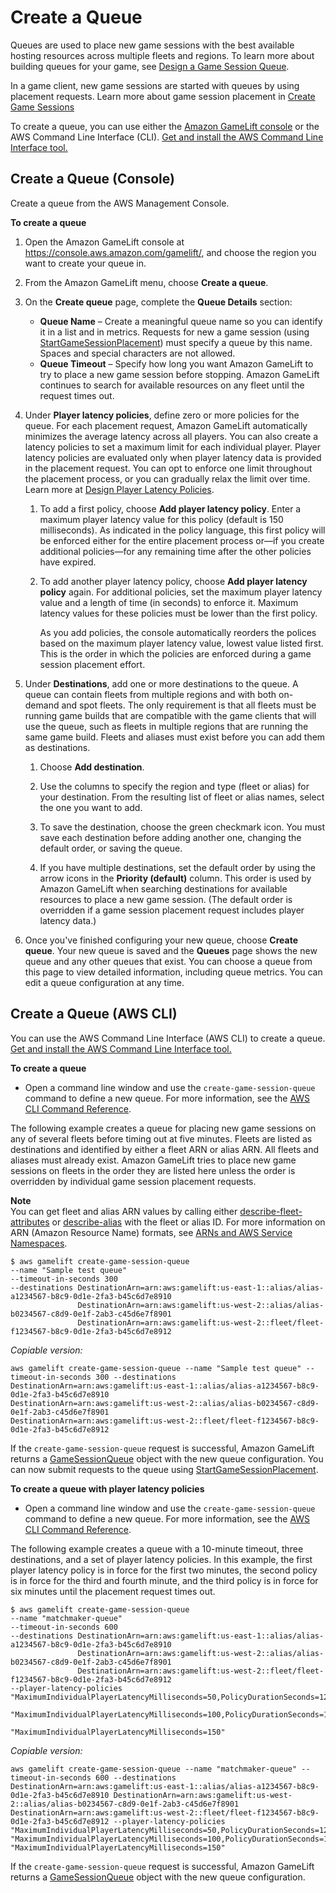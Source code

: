 # Create a Queue<a name="queues-creating"></a>

Queues are used to place new game sessions with the best available hosting resources across multiple fleets and regions\. To learn more about building queues for your game, see [Design a Game Session Queue](queues-design.md)\.

In a game client, new game sessions are started with queues by using placement requests\. Learn more about game session placement in [Create Game Sessions](gamelift-sdk-client-api.md#gamelift-sdk-client-api-create) 

To create a queue, you can use either the [Amazon GameLift console](https://console.aws.amazon.com/gamelift/) or the AWS Command Line Interface \(CLI\)\. [Get and install the AWS Command Line Interface tool\.](https://aws.amazon.com/cli/)

## Create a Queue \(Console\)<a name="queues-creating-console"></a>

Create a queue from the AWS Management Console\.

**To create a queue**

1. Open the Amazon GameLift console at [https://console\.aws\.amazon\.com/gamelift/](https://console.aws.amazon.com/gamelift/), and choose the region you want to create your queue in\.

1. From the Amazon GameLift menu, choose **Create a queue**\. 

1. On the **Create queue** page, complete the **Queue Details** section: 
   + **Queue Name** – Create a meaningful queue name so you can identify it in a list and in metrics\. Requests for new a game session \(using [StartGameSessionPlacement](https://docs.aws.amazon.com/gamelift/latest/apireference/API_StartGameSessionPlacement.html)\) must specify a queue by this name\. Spaces and special characters are not allowed\. 
   + **Queue Timeout** – Specify how long you want Amazon GameLift to try to place a new game session before stopping\. Amazon GameLift continues to search for available resources on any fleet until the request times out\. 

1. Under **Player latency policies**, define zero or more policies for the queue\. For each placement request, Amazon GameLift automatically minimizes the average latency across all players\. You can also create a latency policies to set a maximum limit for each individual player\. Player latency policies are evaluated only when player latency data is provided in the placement request\. You can opt to enforce one limit throughout the placement process, or you can gradually relax the limit over time\. Learn more at [Design Player Latency Policies](queues-design.md#queues-design-latency)\.

   1. To add a first policy, choose **Add player latency policy**\. Enter a maximum player latency value for this policy \(default is 150 milliseconds\)\. As indicated in the policy language, this first policy will be enforced either for the entire placement process or—if you create additional policies—for any remaining time after the other policies have expired\. 

   1. To add another player latency policy, choose **Add player latency policy** again\. For additional policies, set the maximum player latency value and a length of time \(in seconds\) to enforce it\. Maximum latency values for these policies must be lower than the first policy\. 

      As you add policies, the console automatically reorders the polices based on the maximum player latency value, lowest value listed first\. This is the order in which the policies are enforced during a game session placement effort\. 

1. Under **Destinations**, add one or more destinations to the queue\. A queue can contain fleets from multiple regions and with both on\-demand and spot fleets\. The only requirement is that all fleets must be running game builds that are compatible with the game clients that will use the queue, such as fleets in multiple regions that are running the same game build\. Fleets and aliases must exist before you can add them as destinations\.

   1. Choose **Add destination**\.

   1. Use the columns to specify the region and type \(fleet or alias\) for your destination\. From the resulting list of fleet or alias names, select the one you want to add\.

   1. To save the destination, choose the green checkmark icon\. You must save each destination before adding another one, changing the default order, or saving the queue\.

   1. If you have multiple destinations, set the default order by using the arrow icons in the **Priority \(default\)** column\. This order is used by Amazon GameLift when searching destinations for available resources to place a new game session\. \(The default order is overridden if a game session placement request includes player latency data\.\) 

1. Once you've finished configuring your new queue, choose **Create queue**\. Your new queue is saved and the **Queues** page shows the new queue and any other queues that exist\. You can choose a queue from this page to view detailed information, including queue metrics\. You can edit a queue configuration at any time\.

## Create a Queue \(AWS CLI\)<a name="queues-creating-cli"></a>

You can use the AWS Command Line Interface \(AWS CLI\) to create a queue\. [Get and install the AWS Command Line Interface tool\.](https://aws.amazon.com/cli/)

**To create a queue**
+ Open a command line window and use the `create-game-session-queue` command to define a new queue\. For more information, see the [AWS CLI Command Reference](https://docs.aws.amazon.com/cli/latest/reference/gamelift/create-game-session-queue.html)\.

The following example creates a queue for placing new game sessions on any of several fleets before timing out at five minutes\. Fleets are listed as destinations and identified by either a fleet ARN or alias ARN\. All fleets and aliases must already exist\. Amazon GameLift tries to place new game sessions on fleets in the order they are listed here unless the order is overridden by individual game session placement requests\.

**Note**  
You can get fleet and alias ARN values by calling either [describe\-fleet\-attributes](https://docs.aws.amazon.com/cli/latest/reference/gamelift/describe-fleet-attributes.html) or [describe\-alias](https://docs.aws.amazon.com/cli/latest/reference/gamelift/describe-alias.html) with the fleet or alias ID\. For more information on ARN \(Amazon Resource Name\) formats, see [ARNs and AWS Service Namespaces](https://docs.aws.amazon.com/general/latest/gr/aws-arns-and-namespaces.html)\.

```
$ aws gamelift create-game-session-queue 
--name "Sample test queue"
--timeout-in-seconds 300
--destinations DestinationArn=arn:aws:gamelift:us-east-1::alias/alias-a1234567-b8c9-0d1e-2fa3-b45c6d7e8910
               DestinationArn=arn:aws:gamelift:us-west-2::alias/alias-b0234567-c8d9-0e1f-2ab3-c45d6e7f8901
               DestinationArn=arn:aws:gamelift:us-west-2::fleet/fleet-f1234567-b8c9-0d1e-2fa3-b45c6d7e8912
```

*Copiable version:*

```
aws gamelift create-game-session-queue --name "Sample test queue" --timeout-in-seconds 300 --destinations DestinationArn=arn:aws:gamelift:us-east-1::alias/alias-a1234567-b8c9-0d1e-2fa3-b45c6d7e8910                DestinationArn=arn:aws:gamelift:us-west-2::alias/alias-b0234567-c8d9-0e1f-2ab3-c45d6e7f8901                DestinationArn=arn:aws:gamelift:us-west-2::fleet/fleet-f1234567-b8c9-0d1e-2fa3-b45c6d7e8912
```

If the `create-game-session-queue` request is successful, Amazon GameLift returns a [GameSessionQueue](https://docs.aws.amazon.com/gamelift/latest/apireference/API_GameSessionQueue.html) object with the new queue configuration\. You can now submit requests to the queue using [StartGameSessionPlacement](https://docs.aws.amazon.com/gamelift/latest/apireference//API_StartGameSessionPlacement.html)\. 

**To create a queue with player latency policies**
+ Open a command line window and use the `create-game-session-queue` command to define a new queue\. For more information, see the [AWS CLI Command Reference](https://docs.aws.amazon.com/cli/latest/reference/gamelift/create-game-session-queue.html)\.

The following example creates a queue with a 10\-minute timeout, three destinations, and a set of player latency policies\. In this example, the first player latency policy is in force for the first two minutes, the second policy is in force for the third and fourth minute, and the third policy is in force for six minutes until the placement request times out\. 

```
$ aws gamelift create-game-session-queue
--name "matchmaker-queue"
--timeout-in-seconds 600
--destinations DestinationArn=arn:aws:gamelift:us-east-1::alias/alias-a1234567-b8c9-0d1e-2fa3-b45c6d7e8910
               DestinationArn=arn:aws:gamelift:us-west-2::alias/alias-b0234567-c8d9-0e1f-2ab3-c45d6e7f8901
               DestinationArn=arn:aws:gamelift:us-west-2::fleet/fleet-f1234567-b8c9-0d1e-2fa3-b45c6d7e8912
--player-latency-policies "MaximumIndividualPlayerLatencyMilliseconds=50,PolicyDurationSeconds=120"
                          "MaximumIndividualPlayerLatencyMilliseconds=100,PolicyDurationSeconds=120"
                          "MaximumIndividualPlayerLatencyMilliseconds=150"
```

*Copiable version:*

```
aws gamelift create-game-session-queue --name "matchmaker-queue" --timeout-in-seconds 600 --destinations DestinationArn=arn:aws:gamelift:us-east-1::alias/alias-a1234567-b8c9-0d1e-2fa3-b45c6d7e8910 DestinationArn=arn:aws:gamelift:us-west-2::alias/alias-b0234567-c8d9-0e1f-2ab3-c45d6e7f8901 DestinationArn=arn:aws:gamelift:us-west-2::fleet/fleet-f1234567-b8c9-0d1e-2fa3-b45c6d7e8912 --player-latency-policies "MaximumIndividualPlayerLatencyMilliseconds=50,PolicyDurationSeconds=120" "MaximumIndividualPlayerLatencyMilliseconds=100,PolicyDurationSeconds=120" "MaximumIndividualPlayerLatencyMilliseconds=150"
```

If the `create-game-session-queue` request is successful, Amazon GameLift returns a [GameSessionQueue](https://docs.aws.amazon.com/gamelift/latest/apireference/API_GameSessionQueue.html) object with the new queue configuration\. 
